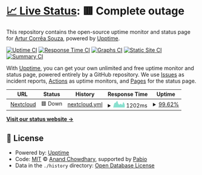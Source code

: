 # [📈 Live Status](https://arcstur.github.io/nextcloud-upptime): <!--live status--> **🟥 Complete outage**

This repository contains the open-source uptime monitor and status page for [Artur Corrêa Souza](https://arcstur.github.io/nextcloud-upptime), powered by [Upptime](https://github.com/upptime/upptime).

[![Uptime CI](https://github.com/arcstur/nextcloud-upptime/workflows/Uptime%20CI/badge.svg)](https://github.com/arcstur/nextcloud-upptime/actions?query=workflow%3A%22Uptime+CI%22)
[![Response Time CI](https://github.com/arcstur/nextcloud-upptime/workflows/Response%20Time%20CI/badge.svg)](https://github.com/arcstur/nextcloud-upptime/actions?query=workflow%3A%22Response+Time+CI%22)
[![Graphs CI](https://github.com/arcstur/nextcloud-upptime/workflows/Graphs%20CI/badge.svg)](https://github.com/arcstur/nextcloud-upptime/actions?query=workflow%3A%22Graphs+CI%22)
[![Static Site CI](https://github.com/arcstur/nextcloud-upptime/workflows/Static%20Site%20CI/badge.svg)](https://github.com/arcstur/nextcloud-upptime/actions?query=workflow%3A%22Static+Site+CI%22)
[![Summary CI](https://github.com/arcstur/nextcloud-upptime/workflows/Summary%20CI/badge.svg)](https://github.com/arcstur/nextcloud-upptime/actions?query=workflow%3A%22Summary+CI%22)

With [Upptime](https://upptime.js.org), you can get your own unlimited and free uptime monitor and status page, powered entirely by a GitHub repository. We use [Issues](https://github.com/arcstur/nextcloud-upptime/issues) as incident reports, [Actions](https://github.com/arcstur/nextcloud-upptime/actions) as uptime monitors, and [Pages](https://arcstur.github.io/nextcloud-upptime) for the status page.

<!--start: status pages-->
<!-- This summary is generated by Upptime (https://github.com/upptime/upptime) -->
<!-- Do not edit this manually, your changes will be overwritten -->
<!-- prettier-ignore -->
| URL | Status | History | Response Time | Uptime |
| --- | ------ | ------- | ------------- | ------ |
| <img alt="" src="https://icons.duckduckgo.com/ip3/nextcloud.arcstur.com.ico" height="13"> [Nextcloud](https://nextcloud.arcstur.com) | 🟥 Down | [nextcloud.yml](https://github.com/arcstur/nextcloud-upptime/commits/HEAD/history/nextcloud.yml) | <details><summary><img alt="Response time graph" src="./graphs/nextcloud/response-time-week.png" height="20"> 1202ms</summary><br><a href="https://arcstur.github.io/nextcloud-upptime/history/nextcloud"><img alt="Response time 1202" src="https://img.shields.io/endpoint?url=https%3A%2F%2Fraw.githubusercontent.com%2Farcstur%2Fnextcloud-upptime%2FHEAD%2Fapi%2Fnextcloud%2Fresponse-time.json"></a><br><a href="https://arcstur.github.io/nextcloud-upptime/history/nextcloud"><img alt="24-hour response time 882" src="https://img.shields.io/endpoint?url=https%3A%2F%2Fraw.githubusercontent.com%2Farcstur%2Fnextcloud-upptime%2FHEAD%2Fapi%2Fnextcloud%2Fresponse-time-day.json"></a><br><a href="https://arcstur.github.io/nextcloud-upptime/history/nextcloud"><img alt="7-day response time 1202" src="https://img.shields.io/endpoint?url=https%3A%2F%2Fraw.githubusercontent.com%2Farcstur%2Fnextcloud-upptime%2FHEAD%2Fapi%2Fnextcloud%2Fresponse-time-week.json"></a><br><a href="https://arcstur.github.io/nextcloud-upptime/history/nextcloud"><img alt="30-day response time 1202" src="https://img.shields.io/endpoint?url=https%3A%2F%2Fraw.githubusercontent.com%2Farcstur%2Fnextcloud-upptime%2FHEAD%2Fapi%2Fnextcloud%2Fresponse-time-month.json"></a><br><a href="https://arcstur.github.io/nextcloud-upptime/history/nextcloud"><img alt="1-year response time 1202" src="https://img.shields.io/endpoint?url=https%3A%2F%2Fraw.githubusercontent.com%2Farcstur%2Fnextcloud-upptime%2FHEAD%2Fapi%2Fnextcloud%2Fresponse-time-year.json"></a></details> | <details><summary><a href="https://arcstur.github.io/nextcloud-upptime/history/nextcloud">99.62%</a></summary><a href="https://arcstur.github.io/nextcloud-upptime/history/nextcloud"><img alt="All-time uptime 99.62%" src="https://img.shields.io/endpoint?url=https%3A%2F%2Fraw.githubusercontent.com%2Farcstur%2Fnextcloud-upptime%2FHEAD%2Fapi%2Fnextcloud%2Fuptime.json"></a><br><a href="https://arcstur.github.io/nextcloud-upptime/history/nextcloud"><img alt="24-hour uptime 97.85%" src="https://img.shields.io/endpoint?url=https%3A%2F%2Fraw.githubusercontent.com%2Farcstur%2Fnextcloud-upptime%2FHEAD%2Fapi%2Fnextcloud%2Fuptime-day.json"></a><br><a href="https://arcstur.github.io/nextcloud-upptime/history/nextcloud"><img alt="7-day uptime 99.62%" src="https://img.shields.io/endpoint?url=https%3A%2F%2Fraw.githubusercontent.com%2Farcstur%2Fnextcloud-upptime%2FHEAD%2Fapi%2Fnextcloud%2Fuptime-week.json"></a><br><a href="https://arcstur.github.io/nextcloud-upptime/history/nextcloud"><img alt="30-day uptime 99.62%" src="https://img.shields.io/endpoint?url=https%3A%2F%2Fraw.githubusercontent.com%2Farcstur%2Fnextcloud-upptime%2FHEAD%2Fapi%2Fnextcloud%2Fuptime-month.json"></a><br><a href="https://arcstur.github.io/nextcloud-upptime/history/nextcloud"><img alt="1-year uptime 99.62%" src="https://img.shields.io/endpoint?url=https%3A%2F%2Fraw.githubusercontent.com%2Farcstur%2Fnextcloud-upptime%2FHEAD%2Fapi%2Fnextcloud%2Fuptime-year.json"></a></details>

<!--end: status pages-->

[**Visit our status website →**](https://arcstur.github.io/nextcloud-upptime)

## 📄 License

- Powered by: [Upptime](https://github.com/upptime/upptime)
- Code: [MIT](./LICENSE) © [Anand Chowdhary](https://anandchowdhary.com), supported by [Pabio](https://pabio.com)
- Data in the `./history` directory: [Open Database License](https://opendatacommons.org/licenses/odbl/1-0/)
